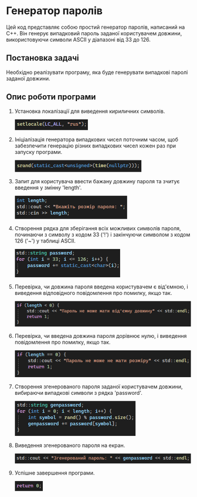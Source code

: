 # Генератор паролів

Цей код представляє собою простий генератор паролів, написаний на C++. Він генерує випадковий пароль заданої користувачем довжини, використовуючи символи ASCII у діапазоні від 33 до 126.

## Постановка задачі

Необхідно реалізувати програму, яка буде генерувати випадкові паролі заданої довжини.

## Опис роботи програми

1. Установка локалізації для виведення кириличних символів.

   ![1](https://github.com/TeslenkoPavlo/Implementation-of-a-simple-password-generation-algorithm-in-C/blob/main/PNG/1.png)

2. Ініціалізація генератора випадкових чисел поточним часом, щоб забезпечити генерацію різних випадкових чисел кожен раз при запуску програми.

   ![2](https://github.com/TeslenkoPavlo/Implementation-of-a-simple-password-generation-algorithm-in-C/blob/main/PNG/2.png)
   
3. Запит для користувача ввести бажану довжину пароля та зчитує введення у змінну 'length'.

   ![3](https://github.com/TeslenkoPavlo/Implementation-of-a-simple-password-generation-algorithm-in-C/blob/main/PNG/3.png)

4. Створення рядка для зберігання всіх можливих символів пароля, починаючи з символу з кодом 33 ('!') і закінчуючи символом з кодом 126 ('~') у таблиці ASCII.

   ![4](https://github.com/TeslenkoPavlo/Implementation-of-a-simple-password-generation-algorithm-in-C/blob/main/PNG/4.png)

5. Перевірка, чи довжина пароля введена користувачем є від'ємною, і виведення відповідного повідомлення про помилку, якщо так.

   ![5](https://github.com/TeslenkoPavlo/Implementation-of-a-simple-password-generation-algorithm-in-C/blob/main/PNG/5.png)

6. Перевірка, чи введена довжина пароля дорівнює нулю, і виведення повідомлення про помилку, якщо так.

    ![6](https://github.com/TeslenkoPavlo/Implementation-of-a-simple-password-generation-algorithm-in-C/blob/main/PNG/6.png)

7. Створення згенерованого пароля заданої користувачем довжини, вибираючи випадкові символи з рядка 'password'.

    ![7](https://github.com/TeslenkoPavlo/Implementation-of-a-simple-password-generation-algorithm-in-C/blob/main/PNG/7.png)

8. Виведення згенерованого пароля на екран.

    ![8](https://github.com/TeslenkoPavlo/Implementation-of-a-simple-password-generation-algorithm-in-C/blob/main/PNG/8.png)

9. Успішне завершення програми.

    ![9](https://github.com/TeslenkoPavlo/Implementation-of-a-simple-password-generation-algorithm-in-C/blob/main/PNG/9.png)
